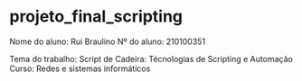 # projeto_final_scripting

Nome do aluno: Rui Braulino
Nº do aluno: 210100351

Tema do trabalho: Script de 
Cadeira: Técnologias de Scripting e Automação
Curso: Redes e sistemas informáticos